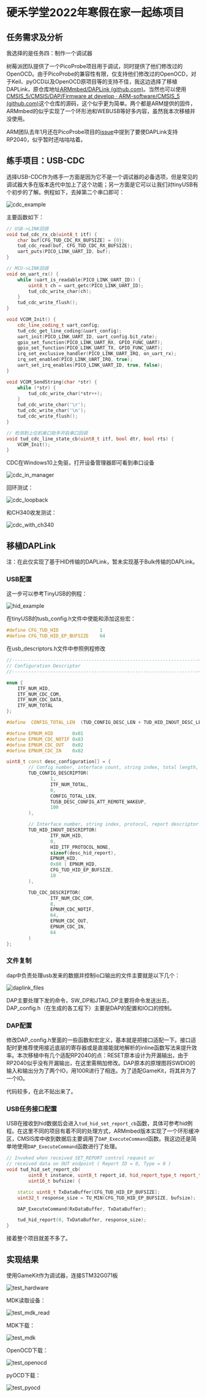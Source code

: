 # 硬禾学堂2022年寒假在家一起练项目

## 任务需求及分析

我选择的是任务四：制作一个调试器

树莓派团队提供了一个PicoProbe项目用于调试，同时提供了他们修改过的OpenOCD。由于PicoProbe的兼容性有限，仅支持他们修改过的OpenOCD，对于Keil、pyOCD以及OpenOCD原项目等的支持不佳，我这边选择了移植DAPLink，原仓库地址[ARMmbed/DAPLink (github.com)](https://github.com/ARMmbed/DAPLink)。当然也可以使用[CMSIS_5/CMSIS/DAP/Firmware at develop · ARM-software/CMSIS_5 (github.com)](https://github.com/ARM-software/CMSIS_5/tree/develop/CMSIS/DAP/Firmware)这个仓库的源码，这个似乎更为简单。两个都是ARM提供的固件，ARMmbed的似乎实现了一个环形池和WEBUSB等好多内容，虽然我本次移植并没使用。

ARM团队去年1月还在PicoProbe项目的[issue](https://github.com/raspberrypi/picoprobe/issues/2)中提到了要使DAPLink支持RP2040，似乎暂时还咕咕咕着。

## 练手项目：USB-CDC

选择USB-CDC作为练手一方面是因为它不是一个调试器的必备选项，但是常见的调试器大多在版本迭代中加上了这个功能；另一方面是它可以让我们对tinyUSB有个初步的了解。例程如下，去掉第二个串口即可：

![cdc_example](imgs/cdc_example.png)

主要函数如下：

```c++
// USB->LINK回调
void tud_cdc_rx_cb(uint8_t itf) {
    char buf[CFG_TUD_CDC_RX_BUFSIZE] = {0};
    tud_cdc_read(buf, CFG_TUD_CDC_RX_BUFSIZE);
    uart_puts(PICO_LINK_UART_ID, buf);
}

// MCU->LINK回调
void on_uart_rx() {
    while (uart_is_readable(PICO_LINK_UART_ID)) {
        uint8_t ch = uart_getc(PICO_LINK_UART_ID);
        tud_cdc_write_char(ch);
    }
    tud_cdc_write_flush();
}

void VCOM_Init() {
    cdc_line_coding_t uart_config;
    tud_cdc_get_line_coding(&uart_config);
    uart_init(PICO_LINK_UART_ID, uart_config.bit_rate);
    gpio_set_function(PICO_LINK_UART_RX, GPIO_FUNC_UART);
    gpio_set_function(PICO_LINK_UART_TX, GPIO_FUNC_UART);
    irq_set_exclusive_handler(PICO_LINK_UART_IRQ, on_uart_rx);
    irq_set_enabled(PICO_LINK_UART_IRQ, true);
    uart_set_irq_enables(PICO_LINK_UART_ID, true, false);
}

void VCOM_SendString(char *str) {
    while (*str) {
        tud_cdc_write_char(*str++);
    }
    tud_cdc_write_char('\r');
    tud_cdc_write_char('\n');
    tud_cdc_write_flush();
}

// 检测到上位机串口助手开启串口回调
void tud_cdc_line_state_cb(uint8_t itf, bool dtr, bool rts) {
    VCOM_Init();
}

```

CDC在Windows10上免驱，打开设备管理器即可看到串口设备

![cdc_in_manager](imgs/cdc_in_manager.png)

回环测试：

![cdc_loopback](imgs/cdc_loopback.png)

和CH340收发测试：

![cdc_with_ch340](imgs/cdc_with_ch340.png)

## 移植DAPLink

注：在此仅实现了基于HID传输的DAPLink，暂未实现基于Bulk传输的DAPLink。

### USB配置

这一步可以参考TinyUSB的例程：

![hid_example](imgs/hid_example.png)

在tinyUSB的tusb_config.h文件中使能和添加这些宏：

```c++
#define CFG_TUD_HID               1
#define CFG_TUD_HID_EP_BUFSIZE    64
```

在usb_descriptors.h文件中参照例程修改

```c++
//--------------------------------------------------------------------+
// Configuration Descriptor
//--------------------------------------------------------------------+

enum {
    ITF_NUM_HID,
    ITF_NUM_CDC_COM,
    ITF_NUM_CDC_DATA,
    ITF_NUM_TOTAL
};

#define  CONFIG_TOTAL_LEN  (TUD_CONFIG_DESC_LEN + TUD_HID_INOUT_DESC_LEN + TUD_CDC_DESC_LEN)

#define EPNUM_HID       0x01
#define EPNUM_CDC_NOTIF 0x83
#define EPNUM_CDC_OUT   0x02
#define EPNUM_CDC_IN    0x82

uint8_t const desc_configuration[] = {
        // Config number, interface count, string index, total length, attribute, power in mA
        TUD_CONFIG_DESCRIPTOR(
                1,
                ITF_NUM_TOTAL,
                0,
                CONFIG_TOTAL_LEN,
                TUSB_DESC_CONFIG_ATT_REMOTE_WAKEUP,
                100
        ),

        // Interface number, string index, protocol, report descriptor len, EP In address, size & polling interval
        TUD_HID_INOUT_DESCRIPTOR(
                ITF_NUM_HID,
                0,
                HID_ITF_PROTOCOL_NONE,
                sizeof(desc_hid_report),
                EPNUM_HID,
                0x80 | EPNUM_HID,
                CFG_TUD_HID_EP_BUFSIZE,
                10
        ),

        TUD_CDC_DESCRIPTOR(
                ITF_NUM_CDC_COM,
                0,
                EPNUM_CDC_NOTIF,
                64,
                EPNUM_CDC_OUT,
                EPNUM_CDC_IN,
                64
        )
};
```

### 文件复制

dap中负责处理usb发来的数据并控制io口输出的文件主要就是以下几个：

![daplink_files](imgs/daplink_files.png)

DAP主要处理下发的命令，SW_DP和JTAG_DP主要将命令发送出去，DAP_config.h（在生成的各工程下）主要是DAP的配置和IO口的控制。

### DAP配置

修改DAP_config.h里面的一些函数和宏定义，基本就是把接口适配一下。接口适配时更推荐使用接近底层的寄存器或是直接能就地解析的inline函数写法来提升效率。本次移植中有几个适配RP2040的点：RESET原本设计为开漏输出，由于RP2040似乎没有开漏输出，在这里需稍加修改。DAP原本的原理图将SWDIO的输入和输出分为了两个IO，用100R进行了相连。为了适配GameKit，将其并为了一个IO。

代码较多，在此不贴出来了。

### USB任务接口配置

USB在接收到hid数据后会进入`tud_hid_set_report_cb`函数，具体可参考hid例程。在这里不同的项目有着不同的处理方式，ARMmbed版本实现了一个环形缓冲区，CMSIS库中收到数据后主要调用了`DAP_ExecuteCommand`函数。我这边还是简单地使用`DAP_ExecuteCommand`函数进行了处理。

```c++
// Invoked when received SET_REPORT control request or
// received data on OUT endpoint ( Report ID = 0, Type = 0 )
void tud_hid_set_report_cb(
        uint8_t instance, uint8_t report_id, hid_report_type_t report_type, uint8_t const *RxDataBuffer,
        uint16_t bufsize) {

    static uint8_t TxDataBuffer[CFG_TUD_HID_EP_BUFSIZE];
    uint32_t response_size = TU_MIN(CFG_TUD_HID_EP_BUFSIZE, bufsize);

    DAP_ExecuteCommand(RxDataBuffer, TxDataBuffer);

    tud_hid_report(0, TxDataBuffer, response_size);
}
```

接着整个项目就差不多了。

##  实现结果

使用GameKit作为调试器，连接STM32G071板

![test_hardware](imgs/test_hardware.JPG)

MDK读取设备：

![test_mdk_read](imgs/test_mdk_read.png)

MDK下载：

![test_mdk](imgs/test_mdk.jpg)

OpenOCD下载：

![test_openocd](imgs/test_openocd.jpg)

pyOCD下载：

![test_pyocd](imgs/test_pyocd.jpg)

